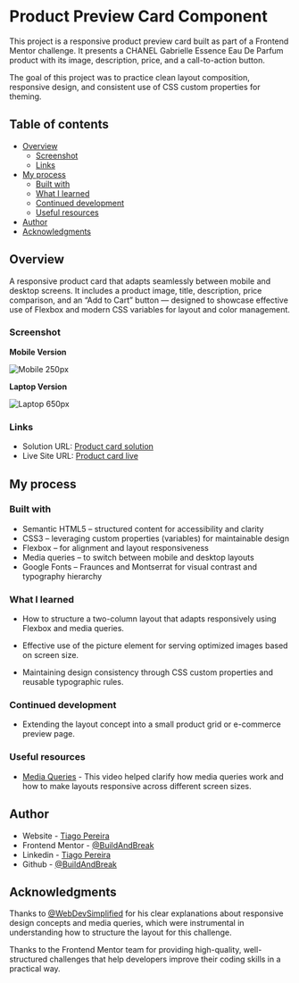 # Product Preview Card Component

This project is a responsive product preview card built as part of a Frontend Mentor challenge.
It presents a CHANEL Gabrielle Essence Eau De Parfum product with its image, description, price, and a call-to-action button.

The goal of this project was to practice clean layout composition, responsive design, and consistent use of CSS custom properties for theming.

## Table of contents

- [Overview](#overview)
  - [Screenshot](#screenshot)
  - [Links](#links)
- [My process](#my-process)
  - [Built with](#built-with)
  - [What I learned](#what-i-learned)
  - [Continued development](#continued-development)
  - [Useful resources](#useful-resources)
- [Author](#author)
- [Acknowledgments](#acknowledgments)

## Overview

A responsive product card that adapts seamlessly between mobile and desktop screens.
It includes a product image, title, description, price comparison, and an “Add to Cart” button — designed to showcase effective use of Flexbox and modern CSS variables for layout and color management.

### Screenshot

**Mobile Version**

![Mobile](./Screenshots/) 250px

**Laptop Version**

![Laptop](./Screenshots/) 650px

### Links

- Solution URL: [Product card solution](https://www.frontendmentor.io/solutions/product-card-component-2zUGKiMuV0)
- Live Site URL: [Product card live](https://product-card-bnb.netlify.app/)

## My process

### Built with

- Semantic HTML5 – structured content for accessibility and clarity
- CSS3 – leveraging custom properties (variables) for maintainable design
- Flexbox – for alignment and layout responsiveness
- Media queries – to switch between mobile and desktop layouts
- Google Fonts – Fraunces and Montserrat for visual contrast and typography hierarchy

### What I learned

- How to structure a two-column layout that adapts responsively using Flexbox and media queries.

- Effective use of the picture element for serving optimized images based on screen size.

- Maintaining design consistency through CSS custom properties and reusable typographic rules.

### Continued development

- Extending the layout concept into a small product grid or e-commerce preview page.

### Useful resources

- [Media Queries](https://www.youtube.com/watch?v=yU7jJ3NbPdA) - This video helped clarify how media queries work and how to make layouts responsive across different screen sizes.

## Author

- Website - [Tiago Pereira](https://social-links-buildandbreak.netlify.app/)
- Frontend Mentor - [@BuildAndBreak](https://www.frontendmentor.io/profile/BuildAndBreak)
- Linkedin - [Tiago Pereira](https://www.linkedin.com/in/tiago-pereira-5a4698289/)
- Github - [@BuildAndBreak](https://github.com/BuildAndBreak)

## Acknowledgments

Thanks to [@WebDevSimplified](https://www.youtube.com/@WebDevSimplified) for his clear explanations about responsive design concepts and media queries, which were instrumental in understanding how to structure the layout for this challenge.

Thanks to the Frontend Mentor team for providing high-quality, well-structured challenges that help developers improve their coding skills in a practical way.
